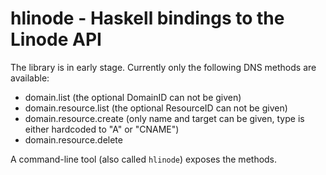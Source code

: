 # hlinode - Haskell bindings to the Linode API

The library is in early stage. Currently only the following DNS methods are
available:

  - domain.list (the optional DomainID can not be given)
  - domain.resource.list (the optional ResourceID can not be given)
  - domain.resource.create (only name and target can be given, type is
    either hardcoded to "A" or "CNAME")
  - domain.resource.delete

A command-line tool (also called `hlinode`) exposes the methods.
